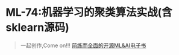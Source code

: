 # ML-74:机器学习的聚类算法实战(含sklearn源码)

> 一起创作,Come on!!! [简练而全面的开源ML&AI电子书](https://github.com/media-tm/MTOpenML)